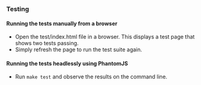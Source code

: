 ### Testing

#### Running the tests manually from a browser
- Open the test/index.html file in a browser. This displays a test page that shows two tests passing.
- Simply refresh the page to run the test suite again.

#### Running the tests headlessly using PhantomJS
- Run `make test` and observe the results on the command line.
